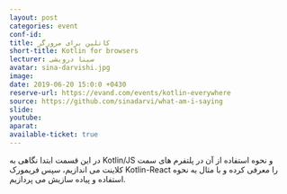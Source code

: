 ```yaml
---
layout: post
categories: event
conf-id: 
title: کاتلین برای مرورگر
short-title: Kotlin for browsers
lecturer: سینا درویشی
avatar: sina-darvishi.jpg
image: 
date: 2019-06-20 15:0:0 +0430
reserve-url: https://evand.com/events/kotlin-everywhere
source: https://github.com/sinadarvi/what-am-i-saying
slide: 
youtube: 
aparat: 
available-ticket: true
---
```

در این قسمت ابتدا نگاهی به Kotlin/JS و نحوه استفاده از آن در پلتفرم های سمت کلاینت می اندازیم، سپس فریمورک Kotlin-React را معرفی کرده و با مثال به نحوه استفاده و پیاده سازیش می پردازیم.
